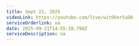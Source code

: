 ```yaml
---
title: Sept 21, 2025
videoLink: https://youtube.com/live/witOVerSuDA
serviceOrderlink: na
date: 2025-09-21T14:55:28.798Z
serviceDescription: n﻿a
---
```

